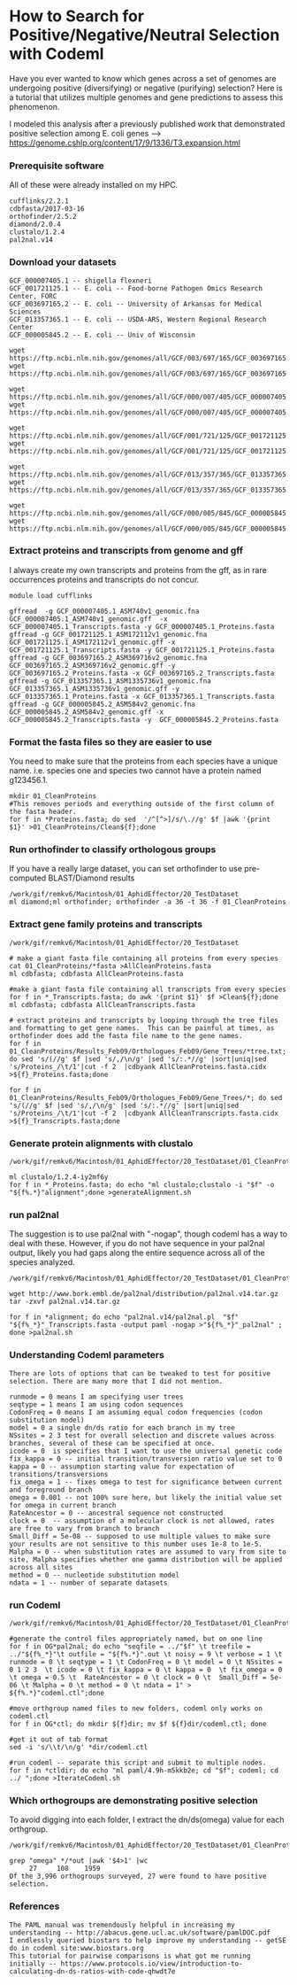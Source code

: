 # How to Search for Positive/Negative/Neutral Selection with Codeml

Have you ever wanted to know which genes across a set of genomes are undergoing positive (diversifying) or negative (purifying) selection?  Here is a tutorial that utilizes multiple genomes and gene predictions to assess this phenomenon.  

I modeled this analysis after a previously published work that demonstrated positive selection among E. coli genes --> https://genome.cshlp.org/content/17/9/1336/T3.expansion.html

### Prerequisite software
All of these were already installed on my HPC.
```
cufflinks/2.2.1
cdbfasta/2017-03-16
orthofinder/2.5.2
diamond/2.0.4
clustalo/1.2.4
pal2nal.v14
```


### Download your datasets
```
GCF_000007405.1 -- shigella flexneri
GCF_001721125.1 -- E. coli -- Food-borne Pathogen Omics Research Center, FORC
GCF_003697165.2 -- E. coli -- University of Arkansas for Medical Sciences
GCF_013357365.1 -- E. coli -- USDA-ARS, Western Regional Research Center
GCF_000005845.2 -- E. coli -- Univ of Wisconsin

wget https://ftp.ncbi.nlm.nih.gov/genomes/all/GCF/003/697/165/GCF_003697165.2_ASM369716v2/GCF_003697165.2_ASM369716v2_genomic.fna.gz
wget https://ftp.ncbi.nlm.nih.gov/genomes/all/GCF/003/697/165/GCF_003697165.2_ASM369716v2/GCF_003697165.2_ASM369716v2_genomic.gff.gz

wget https://ftp.ncbi.nlm.nih.gov/genomes/all/GCF/000/007/405/GCF_000007405.1_ASM740v1/GCF_000007405.1_ASM740v1_genomic.gff.gz
wget https://ftp.ncbi.nlm.nih.gov/genomes/all/GCF/000/007/405/GCF_000007405.1_ASM740v1/GCF_000007405.1_ASM740v1_genomic.fna.gz

wget https://ftp.ncbi.nlm.nih.gov/genomes/all/GCF/001/721/125/GCF_001721125.1_ASM172112v1/GCF_001721125.1_ASM172112v1_genomic.fna.gz
wget https://ftp.ncbi.nlm.nih.gov/genomes/all/GCF/001/721/125/GCF_001721125.1_ASM172112v1/GCF_001721125.1_ASM172112v1_genomic.gff.gz

wget https://ftp.ncbi.nlm.nih.gov/genomes/all/GCF/013/357/365/GCF_013357365.1_ASM1335736v1/GCF_013357365.1_ASM1335736v1_genomic.fna.gz
wget https://ftp.ncbi.nlm.nih.gov/genomes/all/GCF/013/357/365/GCF_013357365.1_ASM1335736v1/GCF_013357365.1_ASM1335736v1_genomic.gff.gz

wget https://ftp.ncbi.nlm.nih.gov/genomes/all/GCF/000/005/845/GCF_000005845.2_ASM584v2/GCF_000005845.2_ASM584v2_protein.faa.gz
wget https://ftp.ncbi.nlm.nih.gov/genomes/all/GCF/000/005/845/GCF_000005845.2_ASM584v2/GCF_000005845.2_ASM584v2_translated_cds.faa.gz
```

### Extract proteins and transcripts from genome and gff

I always create my own transcripts and proteins from the gff, as in rare occurrences proteins and transcripts do not concur.
```
module load cufflinks

gffread  -g GCF_000007405.1_ASM740v1_genomic.fna GCF_000007405.1_ASM740v1_genomic.gff  -x GCF_000007405.1_Transcripts.fasta -y GCF_000007405.1_Proteins.fasta
gffread -g GCF_001721125.1_ASM172112v1_genomic.fna GCF_001721125.1_ASM172112v1_genomic.gff -x GCF_001721125.1_Transcripts.fasta -y GCF_001721125.1_Proteins.fasta
gffread -g GCF_003697165.2_ASM369716v2_genomic.fna GCF_003697165.2_ASM369716v2_genomic.gff -y GCF_003697165.2_Proteins.fasta -x GCF_003697165.2_Transcripts.fasta
gffread -g GCF_013357365.1_ASM1335736v1_genomic.fna GCF_013357365.1_ASM1335736v1_genomic.gff -y GCF_013357365.1_Proteins.fasta -x GCF_013357365.1_Transcripts.fasta
gffread -g GCF_000005845.2_ASM584v2_genomic.fna GCF_000005845.2_ASM584v2_genomic.gff -x GCF_000005845.2_Transcripts.fasta -y  GCF_000005845.2_Proteins.fasta
```

### Format the fasta files so they are easier to use
You need to make sure that the proteins from each species have a unique name.  i.e. species one and species two cannot have a protein named g123456.1.   
```
mkdir 01_CleanProteins
#This removes periods and everything outside of the first column of the fasta header.
for f in *Proteins.fasta; do sed  '/^[^>]/s/\.//g' $f |awk '{print $1}' >01_CleanProteins/Clean${f};done
```

### Run orthofinder to classify orthologous groups
If you have a really large dataset, you can set orthofinder to use pre-computed BLAST/Diamond results
```
/work/gif/remkv6/Macintosh/01_AphidEffector/20_TestDataset
ml diamond;ml orthofinder; orthofinder -a 36 -t 36 -f 01_CleanProteins
```

### Extract gene family proteins and transcripts
```
/work/gif/remkv6/Macintosh/01_AphidEffector/20_TestDataset

# make a giant fasta file containing all proteins from every species
cat 01_CleanProteins/*fasta >AllCleanProteins.fasta
ml cdbfasta; cdbfasta AllCleanProteins.fasta

#make a giant fasta file containing all transcripts from every species
for f in *_Transcripts.fasta; do awk '{print $1}' $f >Clean${f};done
ml cdbfasta; cdbfasta AllCleanTranscripts.fasta

# extract proteins and transcripts by looping through the tree files and formatting to get gene names.  This can be painful at times, as orthofinder does add the fasta file name to the gene names.
for f in 01_CleanProteins/Results_Feb09/Orthologues_Feb09/Gene_Trees/*tree.txt; do sed 's/(//g' $f |sed 's/,/\n/g' |sed 's/:.*//g' |sort|uniq|sed 's/Proteins_/\t/1'|cut -f 2  |cdbyank AllCleanProteins.fasta.cidx >${f}_Proteins.fasta;done

for f in 01_CleanProteins/Results_Feb09/Orthologues_Feb09/Gene_Trees/*; do sed 's/(//g' $f |sed 's/,/\n/g' |sed 's/:.*//g' |sort|uniq|sed 's/Proteins_/\t/1'|cut -f 2  |cdbyank AllCleanTranscripts.fasta.cidx >${f}_Transcripts.fasta;done
```

### Generate protein alignments with clustalo
```
/work/gif/remkv6/Macintosh/01_AphidEffector/20_TestDataset/01_CleanProteins/Results_Feb09/Orthologues_Feb09/Gene_Trees

ml clustalo/1.2.4-iy2mf6y
for f in *_Proteins.fasta; do echo "ml clustalo;clustalo -i "$f" -o "${f%.*}"alignment";done >generateAlignment.sh
```

### run pal2nal

The suggestion is to use pal2nal with "-nogap", though codeml has a way to deal with these. However, if you do not have sequence in your pal2nal output, likely you had gaps along the entire sequence across all of the species analyzed.
```
/work/gif/remkv6/Macintosh/01_AphidEffector/20_TestDataset/01_CleanProteins/Results_Feb09/Orthologues_Feb09/Gene_Trees

wget http://www.bork.embl.de/pal2nal/distribution/pal2nal.v14.tar.gz
tar -zxvf pal2nal.v14.tar.gz

for f in *alignment; do echo "pal2nal.v14/pal2nal.pl  "$f" "${f%_*}"_Transcripts.fasta -output paml -nogap >"${f%_*}"_pal2nal" ; done >pal2nal.sh
```
### Understanding Codeml parameters
```
There are lots of options that can be tweaked to test for positive selection. There are many more that I did not mention.

runmode = 0 means I am specifying user trees
seqtype = 1 means I am using codon sequences
CodonFreq = 0 means I am assuming equal codon frequencies (codon substitution model)
model = 0 a single dn/ds ratio for each branch in my tree
NSsites = 2 3 test for overall selection and discrete values across branches, several of these can be specified at once.
icode = 0  is specifies that I want to use the universal genetic code
fix_kappa = 0 -- initial transition/transversion ratio value set to 0
kappa = 0 -- assumption starting value for expectation of transitions/transversions
fix_omega = 1 -- fixes omega to test for significance between current and foreground branch
omega = 0.001 -- not 100% sure here, but likely the initial value set for omega in current branch
RateAncestor = 0 -- ancestral sequence not constructed
clock = 0  -- assumption of a molecular clock is not allowed, rates are free to vary from branch to branch
Small_Diff = 5e-08 -- supposed to use multiple values to make sure your results are not sensitive to this number uses 1e-8 to 1e-5.
Malpha = 0 -- when substitution rates are assumed to vary from site to site, Malpha specifies whether one gamma distribution will be applied across all sites
method = 0 -- nucleotide substitution model
ndata = 1 -- number of separate datasets
```
### run Codeml
```
/work/gif/remkv6/Macintosh/01_AphidEffector/20_TestDataset/01_CleanProteins/Results_Feb09/Orthologues_Feb09/Gene_Trees

#generate the control files appropriately named, but on one line
for f in OG*pal2nal; do echo "seqfile = ../"$f" \t treefile = ../"${f%_*}"\t outfile = "${f%.*}".out \t noisy = 9 \t verbose = 1 \t runmode = 0 \t seqtype = 1 \t CodonFreq = 0 \t model = 0 \t NSsites = 0 1 2 3  \t icode = 0 \t fix_kappa = 0 \t kappa = 0  \t fix_omega = 0 \t omega = 0.5 \t  RateAncestor = 0 \t clock = 0 \t  Small_Diff = 5e-06 \t Malpha = 0 \t method = 0 \t ndata = 1" > ${f%.*}"codeml.ctl";done

#move orthgroup named files to new folders, codeml only works on codeml.ctl
for f in OG*ctl; do mkdir ${f}dir; mv $f ${f}dir/codeml.ctl; done

#get it out of tab format
sed -i 's/\\t/\n/g' *dir/codeml.ctl

#run codeml -- separate this script and submit to multiple nodes.  
for f in *ctldir; do echo "ml paml/4.9h-m5kkb2e; cd "$f"; codeml; cd ../ ";done >IterateCodeml.sh
```

### Which orthogroups are demonstrating positive selection
To avoid digging into each folder, I extract the dn/ds(omega) value for each orthgroup.
```
/work/gif/remkv6/Macintosh/01_AphidEffector/20_TestDataset/01_CleanProteins/Results_Feb09/Orthologues_Feb09/Gene_Trees

grep "omega" */*out |awk '$4>1' |wc
     27     108    1959
Of the 3,996 orthogroups surveyed, 27 were found to have positive selection.
```


### References
```
The PAML manual was tremendously helpful in increasing my understanding -- http://abacus.gene.ucl.ac.uk/software/pamlDOC.pdf
I endlessly queried biostars to help improve my understanding -- getSE do in codeml site:www.biostars.org
This tutorial for pairwise comparisons is what got me running initially -- https://www.protocols.io/view/introduction-to-calculating-dn-ds-ratios-with-code-qhwdt7e
```
